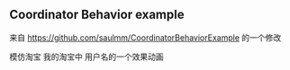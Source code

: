 ## Coordinator Behavior example
来自 https://github.com/saulmm/CoordinatorBehaviorExample 的一个修改

模仿淘宝 我的淘宝中 用户名的一个效果动画  
